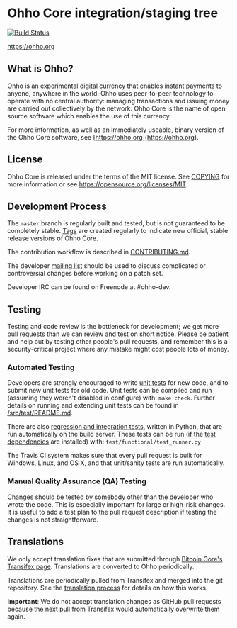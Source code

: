 Ohho Core integration/staging tree
=====================================

[![Build Status](https://travis-ci.org/ohho-project/ohho.svg?branch=master)](https://travis-ci.org/ohho-project/ohho)

https://ohho.org

What is Ohho?
----------------

Ohho is an experimental digital currency that enables instant payments to
anyone, anywhere in the world. Ohho uses peer-to-peer technology to operate
with no central authority: managing transactions and issuing money are carried
out collectively by the network. Ohho Core is the name of open source
software which enables the use of this currency.

For more information, as well as an immediately useable, binary version of
the Ohho Core software, see [https://ohho.org](https://ohho.org).

License
-------

Ohho Core is released under the terms of the MIT license. See [COPYING](COPYING) for more
information or see https://opensource.org/licenses/MIT.

Development Process
-------------------

The `master` branch is regularly built and tested, but is not guaranteed to be
completely stable. [Tags](https://github.com/ohho-project/ohho/tags) are created
regularly to indicate new official, stable release versions of Ohho Core.

The contribution workflow is described in [CONTRIBUTING.md](CONTRIBUTING.md).

The developer [mailing list](https://groups.google.com/forum/#!forum/ohho-dev)
should be used to discuss complicated or controversial changes before working
on a patch set.

Developer IRC can be found on Freenode at #ohho-dev.

Testing
-------

Testing and code review is the bottleneck for development; we get more pull
requests than we can review and test on short notice. Please be patient and help out by testing
other people's pull requests, and remember this is a security-critical project where any mistake might cost people
lots of money.

### Automated Testing

Developers are strongly encouraged to write [unit tests](src/test/README.md) for new code, and to
submit new unit tests for old code. Unit tests can be compiled and run
(assuming they weren't disabled in configure) with: `make check`. Further details on running
and extending unit tests can be found in [/src/test/README.md](/src/test/README.md).

There are also [regression and integration tests](/test), written
in Python, that are run automatically on the build server.
These tests can be run (if the [test dependencies](/test) are installed) with: `test/functional/test_runner.py`

The Travis CI system makes sure that every pull request is built for Windows, Linux, and OS X, and that unit/sanity tests are run automatically.

### Manual Quality Assurance (QA) Testing

Changes should be tested by somebody other than the developer who wrote the
code. This is especially important for large or high-risk changes. It is useful
to add a test plan to the pull request description if testing the changes is
not straightforward.

Translations
------------

We only accept translation fixes that are submitted through [Bitcoin Core's Transifex page](https://www.transifex.com/projects/p/bitcoin/).
Translations are converted to Ohho periodically.

Translations are periodically pulled from Transifex and merged into the git repository. See the
[translation process](doc/translation_process.md) for details on how this works.

**Important**: We do not accept translation changes as GitHub pull requests because the next
pull from Transifex would automatically overwrite them again.

